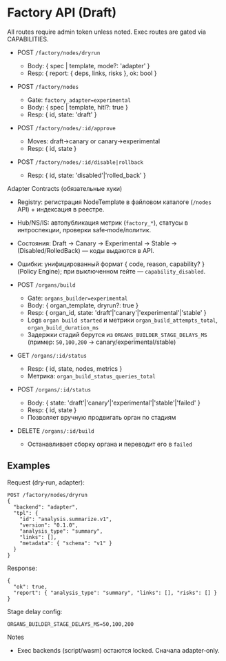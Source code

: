 <!-- neira:meta
id: NEI-20250923-factory-api-draft
intent: docs
summary: Черновой API Фабрикаторов (dry‑run/approve/rollback) и сборки органов.
-->
<!-- neira:meta
id: NEI-20251010-organ-builder-status-route
intent: docs
summary: описан ручной апдейт статуса органа и метрика длительности сборки.
-->
<!-- neira:meta
id: NEI-20251101-organ-builder-stage-delays-doc
intent: docs
summary: добавлен пример настройки ORGANS_BUILDER_STAGE_DELAYS_MS.
-->
<!-- neira:meta
id: NEI-20251115-organ-cancel-build-doc
intent: docs
summary: описан DELETE /organs/:id/build для отмены сборки.
-->

# Factory API (Draft)

All routes require admin token unless noted. Exec routes are gated via CAPABILITIES.

- POST `/factory/nodes/dryrun`
  - Body: { spec | template, mode?: 'adapter' }
  - Resp: { report: { deps, links, risks }, ok: bool }

- POST `/factory/nodes`
  - Gate: `factory_adapter=experimental`
  - Body: { spec | template, hitl?: true }
  - Resp: { id, state: 'draft' }

- POST `/factory/nodes/:id/approve`
  - Moves: draft→canary or canary→experimental
  - Resp: { id, state }

- POST `/factory/nodes/:id/disable|rollback`
  - Resp: { id, state: 'disabled'|'rolled_back' }

Adapter Contracts (обязательные хуки)

- Registry: регистрация NodeTemplate в файловом каталоге (`/nodes` API) + индексация в реестре.
- Hub/NS/IS: автопубликация метрик (`factory_*`), статусы в интроспекции, проверки safe‑mode/политик.
- Состояния: Draft → Canary → Experimental → Stable → (Disabled/RolledBack) — коды выдаются в API.
- Ошибки: унифицированный формат { code, reason, capability? } (Policy Engine); при выключенном гейте — `capability_disabled`.

- POST `/organs/build`
  - Gate: `organs_builder=experimental`
  - Body: { organ_template, dryrun?: true }
  - Resp: { organ_id, state: 'draft'|'canary'|'experimental'|'stable' }
  - Logs `organ build started` и метрики `organ_build_attempts_total`, `organ_build_duration_ms`
  - Задержки стадий берутся из `ORGANS_BUILDER_STAGE_DELAYS_MS` (пример: `50,100,200` → canary/experimental/stable)

- GET `/organs/:id/status`
  - Resp: { id, state, nodes, metrics }
  - Метрика: `organ_build_status_queries_total`

- POST `/organs/:id/status`
  - Body: { state: 'draft'|'canary'|'experimental'|'stable'|'failed' }
  - Resp: { id, state }
  - Позволяет вручную продвигать орган по стадиям

- DELETE `/organs/:id/build`
  - Останавливает сборку органа и переводит его в `failed`

## Examples

Request (dry‑run, adapter):

```
POST /factory/nodes/dryrun
{
  "backend": "adapter",
  "tpl": {
    "id": "analysis.summarize.v1",
    "version": "0.1.0",
    "analysis_type": "summary",
    "links": [],
    "metadata": { "schema": "v1" }
  }
}
```

Response:

```
{
  "ok": true,
  "report": { "analysis_type": "summary", "links": [], "risks": [] }
}
```

Stage delay config:

```
ORGANS_BUILDER_STAGE_DELAYS_MS=50,100,200
```

Notes

- Exec backends (script/wasm) остаются locked. Сначала adapter‑only.
